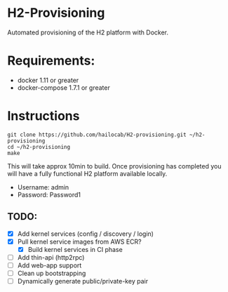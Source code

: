 # H2-Provisioning

Automated provisioning of the H2 platform with Docker.

# Requirements:

* docker 1.11 or greater
* docker-compose 1.7.1 or greater

# Instructions
```
git clone https://github.com/hailocab/H2-provisioning.git ~/h2-provisioning
cd ~/h2-provisioning
make

```
This will take approx 10min to build.
Once provisioning has completed you will have a fully functional H2 platform
available locally.

* Username: admin
* Password: Password1

## TODO:

- [x] Add kernel services (config / discovery / login)
- [x] Pull kernel service images from AWS ECR?
    - [x] Build kernel services in CI phase
- [ ] Add thin-api (http2rpc)
- [ ] Add web-app support
- [ ] Clean up bootstrapping
- [ ] Dynamically generate public/private-key pair
